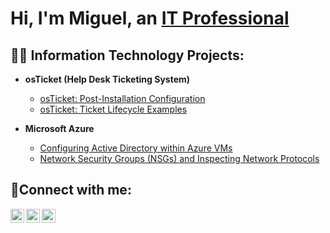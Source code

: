 <h1>Hi, I'm Miguel, an <a href="[https://linkedin.com/in/MiguelJesus](https://www.linkedin.com/in/miguel-jesus-46016863/)">IT Professional</a></h1>

<h2>👨‍💻 Information Technology Projects:</h2>

- <b>osTicket (Help Desk Ticketing System)</b>

  - [osTicket: Post-Installation Configuration](https://github.com/migueljesuswriteheart/post-install-config)
  - [osTicket: Ticket Lifecycle Examples](https://github.com/migueljesuswriteheart/ticket-lifecycle)
- <b>Microsoft Azure</b>
  - [Configuring Active Directory within Azure VMs](https://github.com/joshmadakorcc/configure-ad)
  - [Network Security Groups (NSGs) and Inspecting Network Protocols](https://github.com/migueljesuswriteheart/azure-network-protocols)

<h2>🤳Connect with me:</h2>

[<img align="left" alt="Miguel | Twitter" width="22px" src="https://cdn.jsdelivr.net/npm/simple-icons@v3/icons/twitter.svg" />][twitter]
[<img align="left" alt="Miguel | LinkedIn" width="22px" src="https://cdn.jsdelivr.net/npm/simple-icons@v3/icons/linkedin.svg" />][linkedin]
[<img align="left" alt="Miguel | Instagram" width="22px" src="https://cdn.jsdelivr.net/npm/simple-icons@v3/icons/instagram.svg" />][instagram]

[twitter]: https://twitter.com/Miguel
[instagram]: https://www.instagram.com/Miguel
[linkedin]: https://linkedin.com/in/Miguel
